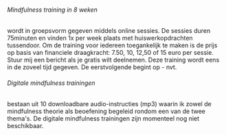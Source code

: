 ###### Mindfulness training in 8 weken 
wordt in groepsvorm gegeven middels online sessies. De sessies duren 75minuten en vinden 1x per week plaats met huiswerkopdrachten tussendoor. Om de training voor iedereen toegankelijk te maken is de prijs op basis van financiele draagkracht: 7.50, 10, 12,50 of 15 euro per sessie. Stuur mij een bericht als je gratis wilt deelnemen. Deze training wordt eens in de zoveel tijd gegeven. De eerstvolgende begint op - nvt.

######  Digitale mindfulness trainingen
bestaan uit 10 downloadbare audio-instructies (mp3) waarin ik zowel de mindfulness theorie als beoefening begeleid rondom een van de twee thema's. De digitale mindfulness trainingen zijn momenteel nog niet beschikbaar. 
